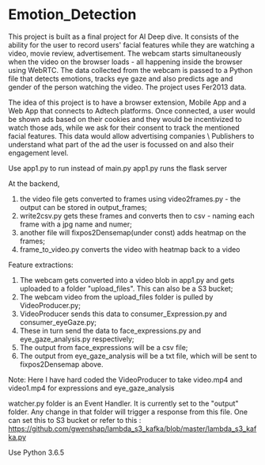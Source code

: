 # Emotion_Detection
This project is built as a final project for AI Deep dive. It consists of the ability for the user to record users' facial features while they are watching a video, movie review, advertisement. The webcam starts simultaneously when the video on the browser loads - all happening inside the browser using WebRTC. The data collected from the webcam is passed to a Python file that detects emotions, tracks eye gaze and also predicts age and gender of the person watching the video. The project uses Fer2013 data. 

The idea of this project is to have a browser extension, Mobile App and a Web App that connects to Adtech platforms. Once connected, a user would be shown ads based on their cookies and they would be incentivized to watch those ads, while we ask for their consent to track the mentioned facial features. This data would allow advertising companies \ Publishers to understand what part of the ad the user is focussed on and also their engagement level. 

Use app1.py to run instead of main.py
app1.py runs the flask server

At the backend, 
1) the video file gets converted to frames using video2frames.py - the output can be stored in output_frames;
2) write2csv.py gets these frames and converts then to csv - naming each frame with a jpg name and numer;
3) another file will fixpos2Densemap(under const) adds heatmap on the frames;
4) frame_to_video.py converts the video with heatmap back to a video

Feature extractions:
1) The webcam gets converted into a video blob in app1.py and gets uploaded to a folder "upload_files". This can also be a S3 bucket;
2) The webcam video from the upload_files folder is pulled by VideoProducer.py;
3) VideoProducer sends this data to consumer_Expression.py and consumer_eyeGaze.py;
4) These in turn send the data to face_expressions.py and eye_gaze_analysis.py respectively;
5) The output from face_expressions will be a csv file;
6) The output from eye_gaze_analysis will be a txt file, which will be sent to fixpos2Densemap above. 

Note: Here I have hard coded the VideoProducer to take video.mp4 and video1.mp4 for expressions and eye_gaze_analysis

watcher.py folder is an Event Handler. It is currently set to the "output" folder. Any change in that folder will trigger a response from this file. One can set this to S3 bucket or refer to this :
https://github.com/gwenshap/lambda_s3_kafka/blob/master/lambda_s3_kafka.py

Use Python 3.6.5 
